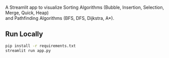 A Streamlit app to visualize Sorting Algorithms (Bubble, Insertion, Selection, Merge, Quick, Heap)  
and Pathfinding Algorithms (BFS, DFS, Dijkstra, A*).

## Run Locally
```bash
pip install -r requirements.txt
streamlit run app.py

